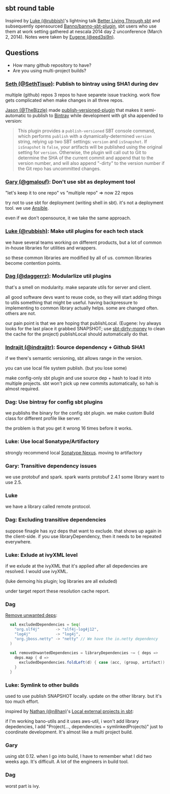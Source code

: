   [@rubbish]: https://github.com/rubbish
  [@SethTisue]: https://github.com/SethTisue
  [@gmalouf]: https://github.com/gmalouf
  [@daggerrz]: https://github.com/daggerrz
  [@indrajitr]: https://github.com/indrajitr
  [@TheBizzle]: https://github.com/TheBizzle
  [@n8han]: https://github.com/n8han/
  [@eed3si9n]: https://github.com/eed3si9n
  [ansible]: http://www.ansible.com/
  [nexus]: http://www.sonatype.com/nexus
  [bintray]: https://bintray.com/
  [publish-versioned-plugin]: https://github.com/NetLogo/publish-versioned-plugin
  [1]: https://dl.dropboxusercontent.com/u/1510124/Presentations/better-living-through-sbt/preso.html
  [2]: https://github.com/Banno/banno-sbt-plugin
  [3]: http://code.technically.us/post/9545154150/local-external-projects-in-sbt
  [4]: https://gist.github.com/daggerrz/9310300
  [5]: https://github.com/sbt/sbt-dirty-money

sbt round table
---------------

Inspired by [Luke (@rubbish)][@rubbish]'s lightning talk [Better Living Through sbt][1] and subsequently opensourced [Banno/banno-sbt-plugin][2], sbt users who use them at work setting gathered at nescala 2014 day 2 unconference (March 2, 2014). Notes were taken by [Eugene (@eed3si9n)][@eed3si9n].

## Questions

- How many github repository to have?
- Are you using multi-project builds?

### [Seth (@SethTisue)][@SethTisue]: Publish to bintray using SHA1 during dev

multiple (github) repos
3 repos to have separete issue tracking.
work flow gets complicated when make changes in all three repos.

[Jason (@TheBizzle)][@TheBizzle] made [publish-versioned-plugin][publish-versioned-plugin] that makes it semi-automatic to publish to [Bintray][bintray] while development with git sha appended to version:

> This plugin provides a `publish-versioned` SBT console command, which performs `publish` with a dynamically-determined `version` string, relying up two SBT settings: `version` and `isSnapshot`. If `isSnapshot` is `false`, your artifacts will be published using the original setting for `version`. Otherwise, the plugin will call out to Git to determine the SHA of the current commit and append that to the version number, and will also append "-dirty" to the version number if the Git repo has uncommitted changes.

### [Gary (@gmalouf)][@gmalouf]: Don't use sbt as deployment tool 

"let's keep it to one repo" vs "multiple repo"
=> now 22 repos

try not to use sbt for deployment (writing shell in sbt).
it's not a deployment tool.
we use [Ansible][ansible].

even if we don't opensource, it we take the same approach.

### [Luke (@rubbish)][@rubbish]: Make util plugins for each tech stack

we have several teams working on different products, but a lot of common in-house libraries for utilities and wrappers.

so these common libraries are modified by all of us. common libraries become contention points.

### [Dag (@daggerrz)][@daggerrz]: Modularlize util plugins

that's a smell on modularity. make separate utils for server and client.

all good software devs want to reuse code, so they will start adding things to utils something that might be useful.
having backpressure to implementing to common library actually helps.
some are changed often. others are not.

our pain point is that we are hoping that publishLocal.
(Eugene: Ivy always looks for the last place it grabbed SNAPSHOT; use [sbt-dirty-money][5] to clean the cache for the project) publishLocal should automatically do that.

### [Indrajit (@indrajitr)][@indrajitr]: Source dependency + Github SHA1

if we there's semantic versioning, sbt allows range in the version.

you can use local file system publish. (but you lose some)

make config-only sbt plugin and use source dep + hash to load it into multiple projects.
sbt won't pick up new commits automatically, so hah is almost required.

### Dag: Use bintray for config sbt plugins

we publishs the binary for the config sbt plugin.
we make custom Build class for different profile like server.

the problem is that you get it wrong 16 times before it works.


### Luke: Use local Sonatype/Artifactory

strongly recommend local [Sonatype Nexus][nexus].
moving to artifactory

### Gary: Transitive dependency issues

we use protobuf and spark.
spark wants protobuf 2.4.1
some library want to use 2.5.

### Luke

we have a library called remote protocol.

### Dag: Excluding transitive dependencies

suppose finagle has xyz deps that want to exclude.
that shows up again in the client-side.
if you use libraryDependency, then it needs to be repeated everywhere.

### Luke: Exlude at ivyXML level

if we exlude at the ivyXML that it's applied after all depedencies are resolved.
I would use ivyXML.

(luke demoing his plugin; log libraries are all exluded)

under target report these resolution cache report.

### Dag

[Remove unwanted deps][4]:

```scala
  val excludedDependencies = Seq(
    "org.slf4j"       -> "slf4j-log4j12",
    "log4j"           -> "log4j",
    "org.jboss.netty" -> "netty" // We have the io.netty dependency
  )
  
  val removeUnwantedDependencies = libraryDependencies ~= { deps =>
    deps.map { d =>
      excludedDependencies.foldLeft(d) { case (acc, (group, artifact)) => acc.exclude(group, artifact) }
    }
  }
```

### Luke: Symlink to other builds

used to use publish SNAPSHOT locally. update on the other library.
but it's too much effort.

inspired by [Nathan (@n8han)][@n8han]'s [Local external projects in sbt][3]:

if I'm working bano-utils and it uses aws-util,
i won't add library depedencies, I add "Project(..., dependencies = symlinkedProjects)" just to coordinate development. It's almost like a multi project build.

### Gary

using sbt 0.12. when I go into build, I have to remember what I did two weeks ago.
It's difficult. A lot of the engineers in build tool.

### Dag

worst part is ivy.
